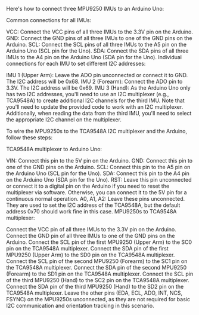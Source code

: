 Here's how to connect three MPU9250 IMUs to an Arduino Uno:

Common connections for all IMUs:

VCC: Connect the VCC pins of all three IMUs to the 3.3V pin on the Arduino.
GND: Connect the GND pins of all three IMUs to one of the GND pins on the Arduino.
SCL: Connect the SCL pins of all three IMUs to the A5 pin on the Arduino Uno (SCL pin for the Uno).
SDA: Connect the SDA pins of all three IMUs to the A4 pin on the Arduino Uno (SDA pin for the Uno).
Individual connections for each IMU to set different I2C addresses:

IMU 1 (Upper Arm): Leave the ADO pin unconnected or connect it to GND. The I2C address will be 0x68.
IMU 2 (Forearm): Connect the ADO pin to 3.3V. The I2C address will be 0x69.
IMU 3 (Hand): As the Arduino Uno only has two I2C addresses, you'll need to use an I2C multiplexer (e.g., TCA9548A) to create additional I2C channels for the third IMU.
Note that you'll need to update the provided code to work with an I2C multiplexer. Additionally, when reading the data from the third IMU, you'll need to select the appropriate I2C channel on the multiplexer.

To wire the MPU9250s to the TCA9548A I2C multiplexer and the Arduino, follow these steps:

TCA9548A multiplexer to Arduino Uno:

VIN: Connect this pin to the 5V pin on the Arduino.
GND: Connect this pin to one of the GND pins on the Arduino.
SCL: Connect this pin to the A5 pin on the Arduino Uno (SCL pin for the Uno).
SDA: Connect this pin to the A4 pin on the Arduino Uno (SDA pin for the Uno).
RST: Leave this pin unconnected or connect it to a digital pin on the Arduino if you need to reset the multiplexer via software. Otherwise, you can connect it to the 5V pin for a continuous normal operation.
A0, A1, A2: Leave these pins unconnected. They are used to set the I2C address of the TCA9548A, but the default address 0x70 should work fine in this case.
MPU9250s to TCA9548A multiplexer:

Connect the VCC pin of all three IMUs to the 3.3V pin on the Arduino.
Connect the GND pin of all three IMUs to one of the GND pins on the Arduino.
Connect the SCL pin of the first MPU9250 (Upper Arm) to the SC0 pin on the TCA9548A multiplexer.
Connect the SDA pin of the first MPU9250 (Upper Arm) to the SD0 pin on the TCA9548A multiplexer.
Connect the SCL pin of the second MPU9250 (Forearm) to the SC1 pin on the TCA9548A multiplexer.
Connect the SDA pin of the second MPU9250 (Forearm) to the SD1 pin on the TCA9548A multiplexer.
Connect the SCL pin of the third MPU9250 (Hand) to the SC2 pin on the TCA9548A multiplexer.
Connect the SDA pin of the third MPU9250 (Hand) to the SD2 pin on the TCA9548A multiplexer.
Leave the other pins (EDA, ECL, ADO, INT, NCS, FSYNC) on the MPU9250s unconnected, as they are not required for basic I2C communication and orientation tracking in this scenario.
